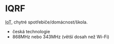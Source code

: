 # IQRF
<abbr title="Internet of Things">IoT</abbr>, chytré spotřebiče/domácnost/škola.

- česká technologie
- 868MHz nebo 343MHz (větší dosah než Wi-Fi)